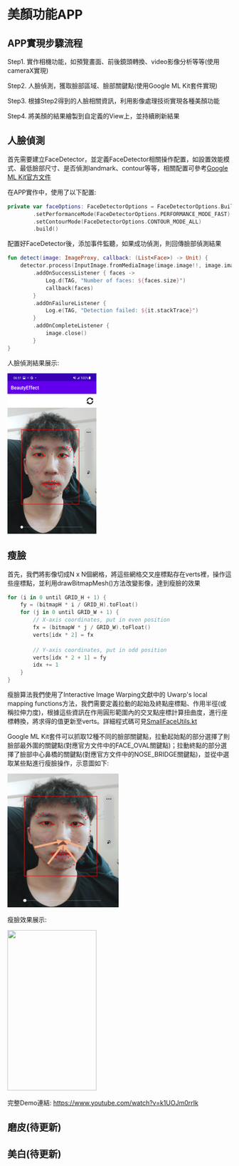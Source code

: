 # 美顏功能APP
## APP實現步驟流程
Step1. 實作相機功能，如預覽畫面、前後鏡頭轉換、video影像分析等等(使用cameraX實現)

Step2. 人臉偵測，獲取臉部區域、臉部關鍵點(使用Google ML Kit套件實現)

Step3. 根據Step2得到的人臉相關資訊，利用影像處理技術實現各種美顏功能

Step4. 將美顏的結果繪製到自定義的View上，並持續刷新結果

## 人臉偵測
首先需要建立FaceDetector，並定義FaceDetector相關操作配置，如設置效能模式、最低臉部尺寸、是否偵測landmark、contour等等，相關配置可參考[Google ML Kit官方文件](https://developers.google.com/ml-kit/vision/face-detection/android)

在APP實作中，使用了以下配置:
```kotlin
private var faceOptions: FaceDetectorOptions = FaceDetectorOptions.Builder()
        .setPerformanceMode(FaceDetectorOptions.PERFORMANCE_MODE_FAST) // Accuracy or Fast mode
        .setContourMode(FaceDetectorOptions.CONTOUR_MODE_ALL)
        .build()
```
配置好FaceDetector後，添加事件監聽，如果成功偵測，則回傳臉部偵測結果
```kotlin
fun detect(image: ImageProxy, callback: (List<Face>) -> Unit) {
    detector.process(InputImage.fromMediaImage(image.image!!, image.imageInfo.rotationDegrees))
        .addOnSuccessListener { faces ->
            Log.d(TAG, "Number of faces: ${faces.size}")
            callback(faces)
        }
        .addOnFailureListener {
            Log.e(TAG, "Detection failed: ${it.stackTrace}")
        }
        .addOnCompleteListener {
            image.close()
        }
}
```

人臉偵測結果展示:

<img src="https://github.com/YoranLiu/AndroidBeautyEffect/blob/master/face_detection_result.jpg" width=200 height=360/>



## 瘦臉
首先，我們將影像切成N x N個網格，將這些網格交叉座標點存在verts裡，操作這些座標點，並利用drawBitmapMesh()方法改變影像，達到瘦臉的效果
```kotlin
for (i in 0 until GRID_H + 1) {
    fy = (bitmapH * i / GRID_H).toFloat()
    for (j in 0 until GRID_W + 1) {
        // X-axis coordinates, put in even position
        fx = (bitmapW * j / GRID_W).toFloat()
        verts[idx * 2] = fx

        // Y-axis coordinates, put in odd position
        verts[idx * 2 + 1] = fy
        idx += 1
    }
}
```
瘦臉算法我們使用了Interactive Image Warping文獻中的 Uwarp's local mapping functions方法，我們需要定義拉動的起始及終點座標點、作用半徑(或稱拉伸力度)，根據這些資訊在作用圓形範圍內的交叉點座標計算扭曲度，進行座標轉換，將求得的值更新至verts。詳細程式碼可見[SmallFaceUtils.kt](https://github.com/YoranLiu/AndroidBeautyEffect/blob/master/app/src/main/java/com/jack/beautyeffect/beautyUtils/SmallFaceUtils.kt)

Google ML Kit套件可以抓取12種不同的臉部關鍵點，拉動起始點的部分選擇了則臉部最外圍的關鍵點(對應官方文件中的FACE_OVAL關鍵點)；拉動終點的部分選擇了臉部中心鼻橋的關鍵點(對應官方文件中的NOSE_BRIDGE關鍵點)，並從中選取某些點進行瘦臉操作，示意圖如下:

<img src="https://github.com/YoranLiu/AndroidBeautyEffect/blob/master/small_face_diagram.JPG" width=250 height=300/>

瘦臉效果展示:

<img src="https://github.com/YoranLiu/AndroidBeautyEffect/blob/master/smallFace_result.gif" width=200 height=360 />

完整Demo連結:
https://www.youtube.com/watch?v=k1UOJm0rrIk
## 磨皮(待更新)
## 美白(待更新)
